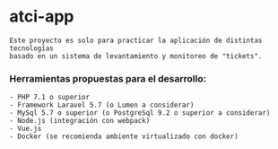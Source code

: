 # atci-app

````
Este proyecto es solo para practicar la aplicación de distintas tecnologías 
basado en un sistema de levantamiento y monitoreo de "tickets".
````
### Herramientas propuestas para el desarrollo:

````
- PHP 7.1 o superior
- Framework Laravel 5.7 (o Lumen a considerar)
- MySql 5.7 o superior (o PostgreSql 9.2 o superior a considerar)
- Node.js (integración con webpack)
- Vue.js 
- Docker (se recomienda ambiente virtualizado con docker)
````
